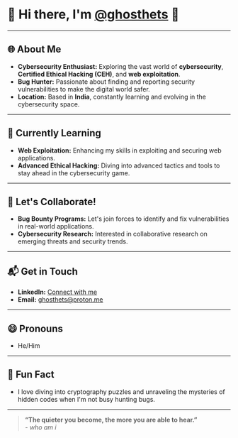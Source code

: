 # 👋 Hi there, I'm [@ghosthets](https://github.com/ghosthets) 👻

---

## 🌐 About Me
- **Cybersecurity Enthusiast:** Exploring the vast world of **cybersecurity**, **Certified Ethical Hacking (CEH)**, and **web exploitation**.
- **Bug Hunter:** Passionate about finding and reporting security vulnerabilities to make the digital world safer.
- **Location:** Based in **India**, constantly learning and evolving in the cybersecurity space.

---

## 🚀 Currently Learning
- **Web Exploitation:** Enhancing my skills in exploiting and securing web applications.
- **Advanced Ethical Hacking:** Diving into advanced tactics and tools to stay ahead in the cybersecurity game.

---

## 🤝 Let's Collaborate!
- **Bug Bounty Programs:** Let's join forces to identify and fix vulnerabilities in real-world applications.
- **Cybersecurity Research:** Interested in collaborative research on emerging threats and security trends.

---

## 📬 Get in Touch
- **LinkedIn:** [Connect with me](https://www.linkedin.com/in/ghosthets)
- **Email:** [ghosthets@proton.me](mailto:ghosthets@proton.me)

---

## 😄 Pronouns
- He/Him

---

## 🎯 Fun Fact
- I love diving into cryptography puzzles and unraveling the mysteries of hidden codes when I'm not busy hunting bugs.

---

> **“The quieter you become, the more you are able to hear.”**  
> *- who am i*

<!---
ghosthets/ghosthets is a ✨ special ✨ repository because its `README.md` (this file) appears on your GitHub profile.
You can click the Preview link to take a look at your changes.
--->
